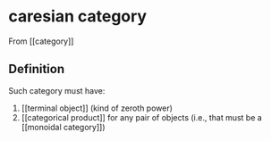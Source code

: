 # caresian category
From [[category]]

## Definition
Such category must have:
1. [[terminal object]] (kind of zeroth power)
2. [[categorical product]] for any pair of objects (i.e., that must be a [[monoidal category]])
